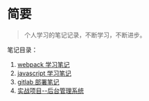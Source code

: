 # 简要

> 个人学习的笔记记录，不断学习，不断进步。

笔记目录：

1. [webpack 学习笔记](/webpack/README.md ':target=_self')
2. [javascript 学习笔记](/javascript/README.md ':target=_self')
3. [gitlab 部署笔记](/gitlab/README.md ':target=_self')
4. [实战项目--后台管理系统](/vue3-admin/README.md ':target=_self')
